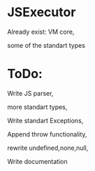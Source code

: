 # JSExecutor
Already exist:
  VM core,
  
  some of the standart types
 
# ToDo:
Write JS parser,

more standart types,

Write standart Exceptions,

Append throw functionality,

rewrite undefined,none,null,

Write documentation
